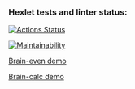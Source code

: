 ### Hexlet tests and linter status:
[![Actions Status](https://github.com/programmer-kazarin/frontend-project-44/actions/workflows/hexlet-check.yml/badge.svg)](https://github.com/programmer-kazarin/frontend-project-44/actions)

[![Maintainability](https://api.codeclimate.com/v1/badges/4369e70458218630ae3e/maintainability)](https://codeclimate.com/github/programmer-kazarin/frontend-project-44/maintainability)

[Brain-even demo](https://asciinema.org/a/X5AbXkfUJDXrKcfNvZjhJ4f7u)

[Brain-calc demo](https://asciinema.org/a/VKwGte8GXbaRAfYVkmDlMrpVI)